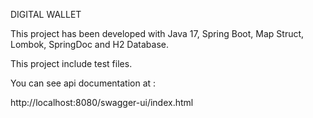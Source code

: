 DIGITAL WALLET

This project has been developed with Java 17, Spring Boot, Map Struct, Lombok, SpringDoc and H2 Database.

This project include test files.

You can see api documentation at :

http://localhost:8080/swagger-ui/index.html